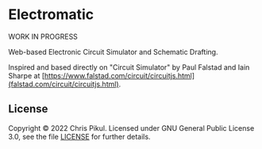 # Electromatic

WORK IN PROGRESS

Web-based Electronic Circuit Simulator and Schematic Drafting.

Inspired and based directly on "Circuit Simulator" by Paul Falstad and Iain
Sharpe at [https://www.falstad.com/circuit/circuitjs.html](falstad.com/circuit/circuitjs.html).

## License

Copyright © 2022 Chris Pikul. Licensed under GNU General Public License 3.0, see
the file [LICENSE](LICENSE) for further details.
